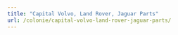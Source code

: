 ```yaml
---
title: "Capital Volvo, Land Rover, Jaguar Parts"
url: /colonie/capital-volvo-land-rover-jaguar-parts/
---
```

